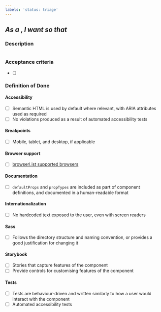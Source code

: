 ```yaml
---
labels: 'status: triage'
---
```


## _As a_ <!--  persona -->, _I want_ <!-- need --> _so that_ <!-- rationale -->

### Description

<!-- Long description -->

![<!-- Screenshot (if applicable) -->](<!-- Screenshot URL -->)

### Acceptance criteria

- [ ] <!-- List of acceptance criteria  -->

### Definition of Done

#### Accessibility

- [ ] Semantic HTML is used by default where relevant, with ARIA attributes used as required
- [ ] No violations produced as a result of automated accessibility tests

#### Breakpoints

- [ ] Mobile, tablet, and desktop, if applicable

#### Browser support

- [ ] [browserl.ist supported browsers](https://github.com/carbon-design-system/ibm-security/blob/master/package.json#L174-L178)

#### Documentation

- [ ] `defaultProps` and `propTypes` are included as part of component definitions, and documented in a human-readable format

#### Internationalization

- [ ] No hardcoded text exposed to the user, even with screen readers

#### Sass

- [ ] Follows the directory structure and naming convention, or provides a good justification for changing it

#### Storybook

- [ ] Stories that capture features of the component
- [ ] Provide controls for customising features of the component

#### Tests

- [ ] Tests are behaviour-driven and written similarly to how a user would interact with the component
- [ ] Automated accessibility tests
